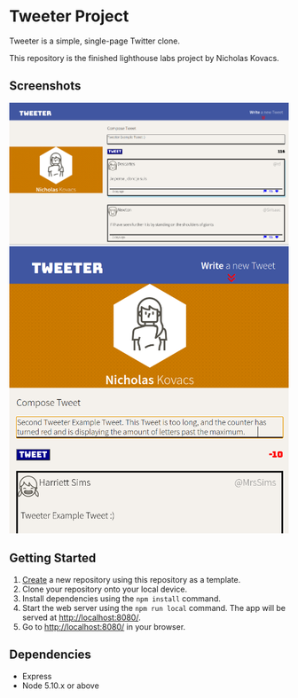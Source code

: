 # Tweeter Project

Tweeter is a simple, single-page Twitter clone.

This repository is the finished lighthouse labs project by Nicholas Kovacs.

## Screenshots
!["Screenshot of desktop layout"](https://github.com/N-Kovacs/tweeter/blob/master/docs/tweeter-desktopview.png?raw=true)
!["Screenshot of mobile layout"](https://github.com/N-Kovacs/tweeter/blob/master/docs/tweeter-mobileview.png?raw=true)



## Getting Started

1. [Create](https://docs.github.com/en/repositories/creating-and-managing-repositories/creating-a-repository-from-a-template) a new repository using this repository as a template.
2. Clone your repository onto your local device.
3. Install dependencies using the `npm install` command.
3. Start the web server using the `npm run local` command. The app will be served at <http://localhost:8080/>.
4. Go to <http://localhost:8080/> in your browser.

## Dependencies

- Express
- Node 5.10.x or above
